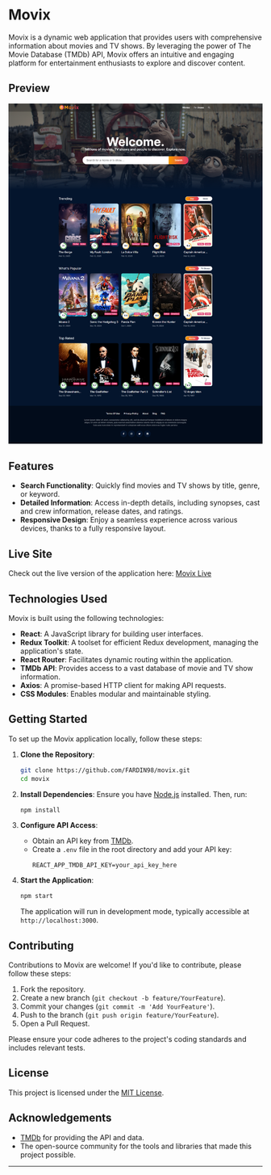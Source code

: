 # Movix

Movix is a dynamic web application that provides users with comprehensive information about movies and TV shows. By leveraging the power of The Movie Database (TMDb) API, Movix offers an intuitive and engaging platform for entertainment enthusiasts to explore and discover content.

## Preview

![Movix Screenshot](src/assets/screenshot.png)

## Features

- **Search Functionality**: Quickly find movies and TV shows by title, genre, or keyword.
- **Detailed Information**: Access in-depth details, including synopses, cast and crew information, release dates, and ratings.
- **Responsive Design**: Enjoy a seamless experience across various devices, thanks to a fully responsive layout.

## Live Site

Check out the live version of the application here: [Movix Live](https://movix-sites.vercel.app/)

## Technologies Used

Movix is built using the following technologies:

- **React**: A JavaScript library for building user interfaces.
- **Redux Toolkit**: A toolset for efficient Redux development, managing the application's state.
- **React Router**: Facilitates dynamic routing within the application.
- **TMDb API**: Provides access to a vast database of movie and TV show information.
- **Axios**: A promise-based HTTP client for making API requests.
- **CSS Modules**: Enables modular and maintainable styling.

## Getting Started

To set up the Movix application locally, follow these steps:

1. **Clone the Repository**:
   ```bash
   git clone https://github.com/FARDIN98/movix.git
   cd movix
   ```

2. **Install Dependencies**:
   Ensure you have [Node.js](https://nodejs.org/) installed. Then, run:
   ```bash
   npm install
   ```

3. **Configure API Access**:
   - Obtain an API key from [TMDb](https://www.themoviedb.org/documentation/api).
   - Create a `.env` file in the root directory and add your API key:
     ```
     REACT_APP_TMDB_API_KEY=your_api_key_here
     ```

4. **Start the Application**:
   ```bash
   npm start
   ```
   The application will run in development mode, typically accessible at `http://localhost:3000`.

## Contributing

Contributions to Movix are welcome! If you'd like to contribute, please follow these steps:

1. Fork the repository.
2. Create a new branch (`git checkout -b feature/YourFeature`).
3. Commit your changes (`git commit -m 'Add YourFeature'`).
4. Push to the branch (`git push origin feature/YourFeature`).
5. Open a Pull Request.

Please ensure your code adheres to the project's coding standards and includes relevant tests.

## License

This project is licensed under the [MIT License](LICENSE).

## Acknowledgements

- [TMDb](https://www.themoviedb.org/) for providing the API and data.
- The open-source community for the tools and libraries that made this project possible.

---


